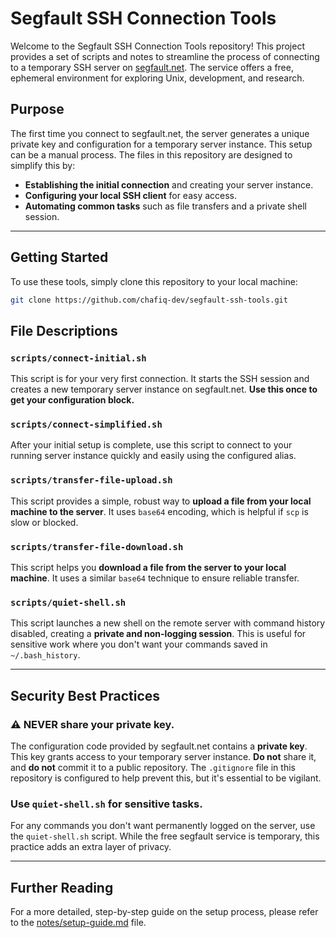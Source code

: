 # Segfault SSH Connection Tools

Welcome to the Segfault SSH Connection Tools repository! This project provides a set of scripts and notes to streamline the process of connecting to a temporary SSH server on [segfault.net](https://segfault.net/). The service offers a free, ephemeral environment for exploring Unix, development, and research.

## Purpose

The first time you connect to segfault.net, the server generates a unique private key and configuration for a temporary server instance. This setup can be a manual process. The files in this repository are designed to simplify this by:

-   **Establishing the initial connection** and creating your server instance.
-   **Configuring your local SSH client** for easy access.
-   **Automating common tasks** such as file transfers and a private shell session.

---

## Getting Started

To use these tools, simply clone this repository to your local machine:

```bash
git clone https://github.com/chafiq-dev/segfault-ssh-tools.git
````

## File Descriptions

### `scripts/connect-initial.sh`

This script is for your very first connection. It starts the SSH session and creates a new temporary server instance on segfault.net. **Use this once to get your configuration block.**

### `scripts/connect-simplified.sh`

After your initial setup is complete, use this script to connect to your running server instance quickly and easily using the configured alias.

### `scripts/transfer-file-upload.sh`

This script provides a simple, robust way to **upload a file from your local machine to the server**. It uses `base64` encoding, which is helpful if `scp` is slow or blocked.

### `scripts/transfer-file-download.sh`

This script helps you **download a file from the server to your local machine**. It uses a similar `base64` technique to ensure reliable transfer.

### `scripts/quiet-shell.sh`

This script launches a new shell on the remote server with command history disabled, creating a **private and non-logging session**. This is useful for sensitive work where you don't want your commands saved in `~/.bash_history`.

-----

## Security Best Practices

### **⚠️ NEVER share your private key.**

The configuration code provided by segfault.net contains a **private key**. This key grants access to your temporary server instance. **Do not** share it, and **do not** commit it to a public repository. The `.gitignore` file in this repository is configured to help prevent this, but it's essential to be vigilant.

### **Use `quiet-shell.sh` for sensitive tasks.**

For any commands you don't want permanently logged on the server, use the `quiet-shell.sh` script. While the free segfault service is temporary, this practice adds an extra layer of privacy.

-----

## Further Reading

For a more detailed, step-by-step guide on the setup process, please refer to the [notes/setup-guide.md](notes/setup-guide.md) file.
